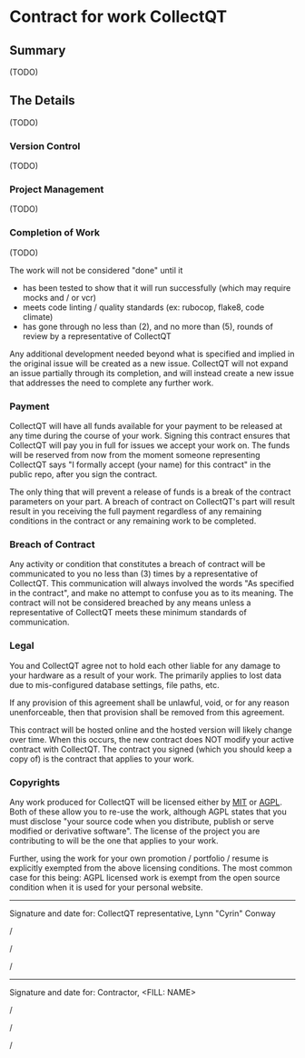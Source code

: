 # Contract for work CollectQT

## Summary

(TODO)

## The Details

(TODO)

### Version Control

(TODO)

### Project Management

(TODO)

### Completion of Work

(TODO)

The work will not be considered "done" until it

- has been tested to show that it will run successfully (which may require mocks and / or vcr)
- meets code linting / quality standards (ex: rubocop, flake8, code climate)
- has gone through no less than (2), and no more than (5), rounds of review by a representative of CollectQT

Any additional development needed beyond what is specified and implied in the original issue will be created as a new issue. CollectQT will not expand an issue partially through its completion, and will instead create a new issue that addresses the need to complete any further work.

### Payment

CollectQT will have all funds available for your payment to be released at any time during the course of your work. Signing this contract ensures that CollectQT will pay you in full for issues we accept your work on. The funds will be reserved from now from the moment someone representing CollectQT says "I formally accept (your name) for this contract" in the public repo, after you sign the contract.

The only thing that will prevent a release of funds is a break of the contract parameters on your part. A breach of contract on CollectQT's part will result result in you receiving the full payment regardless of any remaining conditions in the contract or any remaining work to be completed.

### Breach of Contract

Any activity or condition that constitutes a breach of contract will be communicated to you no less than (3) times by a representative of CollectQT. This communication will always involved the words "As specified in the contract", and make no attempt to confuse you as to its meaning. The contract will not be considered breached by any means unless a representative of CollectQT meets these minimum standards of communication.

### Legal

You and CollectQT agree not to hold each other liable for any damage to your hardware as a result of your work. The primarily applies to lost data due to mis-configured database settings, file paths, etc.

If any provision of this agreement shall be unlawful, void, or for any reason unenforceable, then that provision shall be removed from this agreement.

This contract will be hosted online and the hosted version will likely change over time. When this occurs, the new contract does NOT modify your active contract with CollectQT. The contract you signed (which you should keep a copy of) is the contract that applies to your work.

### Copyrights

Any work produced for CollectQT will be licensed either by [MIT](https://tldrlegal.com/license/mit-license) or [AGPL](https://tldrlegal.com/license/gnu-affero-general-public-license-v3-(agpl-3.0)). Both of these allow you to re-use the work, although AGPL states that you must disclose "your source code when you distribute, publish or serve modified or derivative software". The license of the project you are contributing to will be the one that applies to your work.

Further, using the work for your own promotion / portfolio / resume is explicitly exempted from the above licensing conditions. The most common case for this being: AGPL licensed work is exempt from the open source condition when it is used for your personal website.

---

Signature and date for: CollectQT representative, Lynn "Cyrin" Conway

/

/

/

---

Signature and date for: Contractor, <FILL: NAME>


/

/

/
